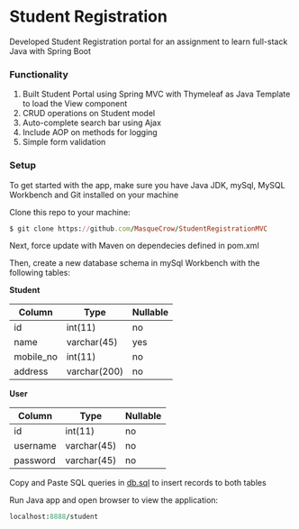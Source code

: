 # Student Registration

Developed Student Registration portal for an assignment to learn full-stack Java with Spring Boot

### Functionality
1. Built Student Portal using Spring MVC with Thymeleaf as Java Template to load the View component
2. CRUD operations on Student model
3. Auto-complete search bar using Ajax
4. Include AOP on methods for logging
5. Simple form validation 

### Setup
To get started with the app, make sure you have Java JDK, mySql, MySQL Workbench and Git installed on your machine

Clone this repo to your machine:
```ruby
$ git clone https://github.com/MasqueCrow/StudentRegistrationMVC
```

Next, force update with Maven on dependecies defined in pom.xml 


Then, create a new database schema in mySql Workbench with the following tables:

**Student**

| Column    | Type         | Nullable
| ------    | -----------  |------ | 
| id        | int(11)      | no    |
| name      | varchar(45)  | yes   | 
| mobile_no | int(11)      | no    |
| address   | varchar(200) | no    |

**User**

| Column    | Type         | Nullable
| ------    | -----------  |------ | 
| id        | int(11)      | no    |
| username  | varchar(45)  | no    | 
| password  | varchar(45)  | no    |

Copy and Paste SQL queries in [db.sql](/src/main/resources/db.sql) to insert records to both tables

Run Java app and open browser to view the application:
```ruby
localhost:8888/student
```
